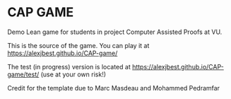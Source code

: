 CAP GAME
======================

Demo Lean game for students in project Computer Assisted Proofs at VU.

This is the source of the game. You can play it at https://alexjbest.github.io/CAP-game/

The test (in progress) version is located at https://alexjbest.github.io/CAP-game/test/ (use at your own risk!)

Credit for the template due to Marc Masdeau and Mohammed Pedramfar
